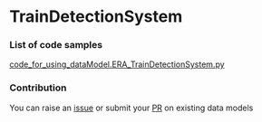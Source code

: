 # TrainDetectionSystem

### List of code samples 

<!-- 50-List of code -->

<!-- [code entry](link) -->
[code_for_using_dataModel.ERA_TrainDetectionSystem.py](https://github.com/smart-data-models/dataModel.ERA/blob/master/TrainDetectionSystem/code/code_for_using_dataModel.ERA_TrainDetectionSystem.py)


<!-- /50-List of code -->

### Contribution
You can raise an [issue](https://github.com/smart-data-models/dataModel.ERA/issues) or submit your [PR](https://github.com/smart-data-models/dataModel.ERA/pulls) on existing data models
